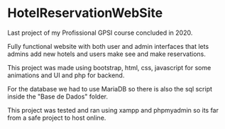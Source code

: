 # HotelReservationWebSite
Last project of my Profissional GPSI course concluded in 2020.  

Fully functional website with both user and admin interfaces that lets admins add new hotels and users make see and make reservations.  

This project was made using bootstrap, html, css, javascript for some animations and UI and php for backend.  

For the database we had to use MariaDB so there is also the sql script inside the "Base de Dados" folder.  

This project was tested and ran using xampp and phpmyadmin so its far from a safe project to host online.
